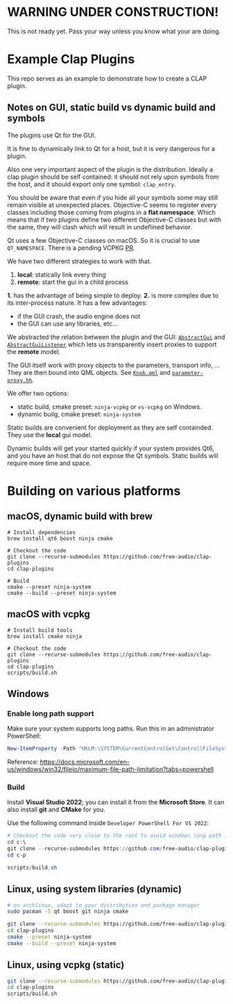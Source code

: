 # WARNING UNDER CONSTRUCTION!

This is not ready yet. Pass your way unless you know what your are doing.

# Example Clap Plugins

This repo serves as an example to demonstrate how to create a CLAP plugin.

## Notes on GUI, static build vs dynamic build and symbols

The plugins use Qt for the GUI.

It is fine to dynamically link to Qt for a host, but it is very dangerous for a plugin.

Also one very important aspect of the plugin is the distribution.
Ideally a clap plugin should be self contained: it should not rely upon symbols from the host,
and it should export only one symbol: `clap_entry`.

You should be aware that even if you hide all your symbols some may still remain visible
at unexpected places. Objective-C seems to register every classes including those coming from
plugins in a **flat namespace**. Which means that if two plugins define two different
Objective-C classes but with the same, they will clash which will result in undeflined behavior.

Qt uses a few Objective-C classes on macOS. So it is crucial to use `QT_NAMESPACE`.
There is a pending VCPKG [PR](https://github.com/microsoft/vcpkg/pull/22713).

We have two different strategies to work with that.
1. **local**: statically link every thing
2. **remote**: start the gui in a child process

**1.** has the advantage of being simple to deploy.
**2.** is more complex due to its inter-process nature. It has a few advantages:
- if the GUI crash, the audio engine does not
- the GUI can use any libraries, etc...

We abstracted the relation between the plugin and the GUI:
[`AbstractGui`](plugins/gui/abstract-gui.hh) and [`AbstractGuiListener`](plugins/gui/abstract-gui-listener.hh)
which lets us transparently insert proxies to support the **remote** model.

The GUI itself work with proxy objects to the parameters, transport info, ...
They are then bound into QML objects.
See [`Knob.qml`](plugins/gui/qml/clap/Knob.qml) and [`parameter-proxy.hh`](plugins/gui/parameter-proxy.hh).

We offer two options:
- static build, cmake preset: `ninja-vcpkg` or `vs-vcpkg` on Windows.
- dynamic builg, cmake preset: `ninja-system`

Static builds are convenient for deployment as they are self containded. They use the **local** gui model.

Dynamic builds will get your started quickly if your system provides Qt6,
and you have an host that do not expose the Qt symbols.
Static builds will require more time and space.

# Building on various platforms

## macOS, dynamic build with brew

```shell
# Install dependencies
brew install qt6 boost ninja cmake

# Checkout the code
git clone --recurse-submodules https://github.com/free-audio/clap-plugins
cd clap-plugins

# Build
cmake --preset ninja-system
cmake --build --preset ninja-system
```

## macOS with vcpkg

```shell
# Install build tools
brew install cmake ninja

# Checkout the code
git clone --recurse-submodules https://github.com/free-audio/clap-plugins
cd clap-plugins
scripts/build.sh
```

## Windows

### Enable long path support

Make sure your system supports long paths. Run this in an administrator PowerShell:

```powershell
New-ItemProperty -Path "HKLM:\SYSTEM\CurrentControlSet\Control\FileSystem" -Name "LongPathsEnabled" -Value 1 -PropertyType DWORD -Force
```

Reference: https://docs.microsoft.com/en-us/windows/win32/fileio/maximum-file-path-limitation?tabs=powershell

### Build

Install **Visual Studio 2022**; you can install it from the **Microsoft Store**. It can also install **git** and **CMake** for you.

Use the following command inside `Developer PowerShell For VS 2022`:
```powershell
# Checkout the code very close to the root to avoid windows long path issues...
cd c:\
git clone --recurse-submodules https://github.com/free-audio/clap-plugins c-p
cd c-p

scripts/build.sh
```

## Linux, using system libraries (dynamic)

```bash
# on archlinux, adapt to your distribution and package manager
sudo pacman -S qt boost git ninja cmake

git clone --recurse-submodules https://github.com/free-audio/clap-plugins
cd clap-plugins
cmake --preset ninja-system
cmake --build --preset ninja-system
```

## Linux, using vcpkg (static)

```bash
git clone --recurse-submodules https://github.com/free-audio/clap-plugins
cd clap-plugins
scripts/build.sh
```